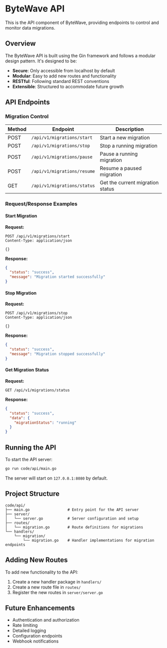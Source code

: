 # ByteWave API

This is the API component of ByteWave, providing endpoints to control and monitor data migrations.

## Overview

The ByteWave API is built using the Gin framework and follows a modular design pattern. It's designed to be:

- **Secure**: Only accessible from localhost by default
- **Modular**: Easy to add new routes and functionality
- **RESTful**: Following standard REST conventions
- **Extensible**: Structured to accommodate future growth

## API Endpoints

### Migration Control

| Method | Endpoint | Description |
|--------|----------|-------------|
| POST | `/api/v1/migrations/start` | Start a new migration |
| POST | `/api/v1/migrations/stop` | Stop a running migration |
| POST | `/api/v1/migrations/pause` | Pause a running migration |
| POST | `/api/v1/migrations/resume` | Resume a paused migration |
| GET | `/api/v1/migrations/status` | Get the current migration status |

### Request/Response Examples

#### Start Migration

**Request:**
```http
POST /api/v1/migrations/start
Content-Type: application/json

{}
```

**Response:**
```json
{
  "status": "success",
  "message": "Migration started successfully"
}
```

#### Stop Migration

**Request:**
```http
POST /api/v1/migrations/stop
Content-Type: application/json

{}
```

**Response:**
```json
{
  "status": "success",
  "message": "Migration stopped successfully"
}
```

#### Get Migration Status

**Request:**
```http
GET /api/v1/migrations/status
```

**Response:**
```json
{
  "status": "success",
  "data": {
    "migrationStatus": "running"
  }
}
```

## Running the API

To start the API server:

```bash
go run code/api/main.go
```

The server will start on `127.0.0.1:8080` by default.

## Project Structure

```
code/api/
├── main.go                 # Entry point for the API server
├── server/
│   └── server.go           # Server configuration and setup
├── routes/
│   └── migration.go        # Route definitions for migrations
└── handlers/
    └── migration/
        └── migration.go    # Handler implementations for migration endpoints
```

## Adding New Routes

To add new functionality to the API:

1. Create a new handler package in `handlers/`
2. Create a new route file in `routes/`
3. Register the new routes in `server/server.go`

## Future Enhancements

- Authentication and authorization
- Rate limiting
- Detailed logging
- Configuration endpoints
- Webhook notifications